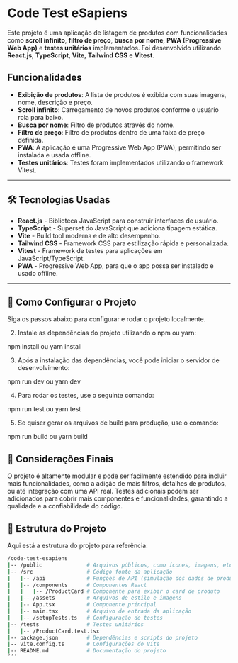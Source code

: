 # Code Test eSapiens

Este projeto é uma aplicação de listagem de produtos com funcionalidades como **scroll infinito**, **filtro de preço**, **busca por nome**, **PWA (Progressive Web App)** e **testes unitários** implementados. Foi desenvolvido utilizando **React.js**, **TypeScript**, **Vite**, **Tailwind CSS** e **Vitest**.

## Funcionalidades

- **Exibição de produtos**: A lista de produtos é exibida com suas imagens, nome, descrição e preço.
- **Scroll infinito**: Carregamento de novos produtos conforme o usuário rola para baixo.
- **Busca por nome**: Filtro de produtos através do nome.
- **Filtro de preço**: Filtro de produtos dentro de uma faixa de preço definida.
- **PWA**: A aplicação é uma Progressive Web App (PWA), permitindo ser instalada e usada offline.
- **Testes unitários**: Testes foram implementados utilizando o framework Vitest.

---

## 🛠 Tecnologias Usadas

- **React.js** - Biblioteca JavaScript para construir interfaces de usuário.
- **TypeScript** - Superset do JavaScript que adiciona tipagem estática.
- **Vite** - Build tool moderna e de alto desempenho.
- **Tailwind CSS** - Framework CSS para estilização rápida e personalizada.
- **Vitest** - Framework de testes para aplicações em JavaScript/TypeScript.
- **PWA** - Progressive Web App, para que o app possa ser instalado e usado offline.

---

## 🚀 Como Configurar o Projeto

Siga os passos abaixo para configurar e rodar o projeto localmente.

2. Instale as dependências do projeto utilizando o npm ou yarn:

npm install ou yarn install

3. Após a instalação das dependências, você pode iniciar o servidor de desenvolvimento:

npm run dev ou yarn dev

4. Para rodar os testes, use o seguinte comando:

npm run test ou yarn test

5. Se quiser gerar os arquivos de build para produção, use o comando:

npm run build ou yarn build

## 📝 Considerações Finais

O projeto é altamente modular e pode ser facilmente estendido para incluir mais funcionalidades, como a adição de mais filtros, detalhes de produtos, ou até integração com uma API real.
Testes adicionais podem ser adicionados para cobrir mais componentes e funcionalidades, garantindo a qualidade e a confiabilidade do código.

## 📂 Estrutura do Projeto

Aqui está a estrutura do projeto para referência:

```bash
/code-test-esapiens
|-- /public              # Arquivos públicos, como ícones, imagens, etc.
|-- /src                 # Código fonte da aplicação
|   |-- /api             # Funções de API (simulação dos dados de produtos)
|   |-- /components      # Componentes React
|   |   |-- /ProductCard # Componente para exibir o card de produto
|   |-- /assets          # Arquivos de estilo e imagens
|   |-- App.tsx          # Componente principal
|   |-- main.tsx         # Arquivo de entrada da aplicação
|   |-- /setupTests.ts   # Configuração de testes
|-- /tests               # Testes unitários
|   |-- /ProductCard.test.tsx
|-- package.json         # Dependências e scripts do projeto
|-- vite.config.ts       # Configurações do Vite
|-- README.md            # Documentação do projeto
´´´

```
